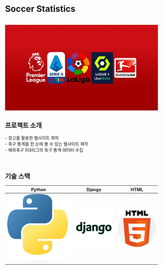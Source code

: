 # Soccer Statistics

<p align="center">
  <br>
  <img src="./images/league.jpeg">
  <br>
</p>

## 프로젝트 소개

<p align="justify">
- 장고를 활용한 웹사이트 제작<br>
- 축구 통계를 한 눈에 볼 수 있는 웹사이트 제작<br>
- 해외축구 5대리그의 축구 통계 데이터 수집
</p>

<br>

## 기술 스택

| Python | Django |  HTML   |
| :--------: | :--------: | :------: |
|   ![python]    |   ![django]    | ![html] |


<!-- Stack Icon Refernces -->

[Python]: /images/python.svg
[Django]: /images/django.svg
[HTML]: /images/html.svg